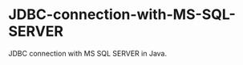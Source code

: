 JDBC-connection-with-MS-SQL-SERVER
==================================

JDBC connection with MS SQL SERVER in Java.